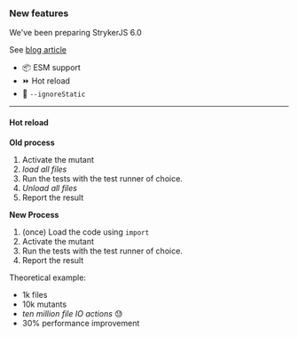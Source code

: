 ### New features

We've been preparing StrykerJS 6.0

See [blog article](https://github.com/stryker-mutator/stryker-mutator.github.io/pull/400) <!-- .element target="_blank" -->

- 📦 ESM support
- ⏩ Hot reload
- 🗿 `--ignoreStatic`

---

#### Hot reload

<div class="flex">
<div class="col sm">

**Old process**

1. Activate the mutant
2. _load all files_
3. Run the tests with the test runner of choice.
4. _Unload all files_
5. Report the result

</div>
<div class="col sm">

**New Process**

<!-- .element class="fragment" data-fragment-index="0" -->

1. (once) Load the code using `import`
1. Activate the mutant
1. Run the tests with the test runner of choice.
1. Report the result

<!-- .element class="fragment" data-fragment-index="0" start="0" -->

</div>
</div>

Theoretical example:

<!-- .element class="fragment md" data-fragment-index="1" -->

- 1k files
- 10k mutants
- <!-- .element class="fragment" data-fragment-index="2" --> <em>ten million file IO actions</em> 😓
- <!-- .element class="fragment" data-fragment-index="3" --> 30% performance improvement

<!-- .element class="fragment md" data-fragment-index="1" -->
